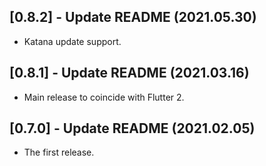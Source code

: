## [0.8.2] - Update README (2021.05.30)

* Katana update support.

## [0.8.1] - Update README (2021.03.16)

* Main release to coincide with Flutter 2.

## [0.7.0] - Update README (2021.02.05)

* The first release.
